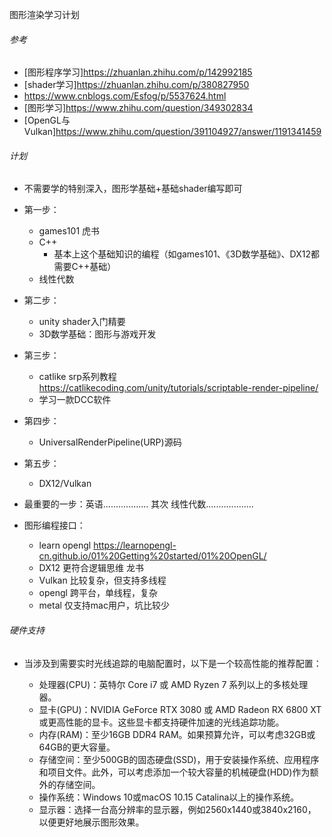 图形渲染学习计划


###### 参考
- [图形程序学习]https://zhuanlan.zhihu.com/p/142992185
- [shader学习]https://zhuanlan.zhihu.com/p/380827950
- https://www.cnblogs.com/Esfog/p/5537624.html
- [图形学习]https://www.zhihu.com/question/349302834
- [OpenGL与Vulkan]https://www.zhihu.com/question/391104927/answer/1191341459

###### 计划
- 不需要学的特别深入，图形学基础+基础shader编写即可
- 第一步：
  - games101 虎书
  - C++
    - 基本上这个基础知识的编程（如games101、《3D数学基础》、DX12都需要C++基础）
  - 线性代数

- 第二步：
  - unity shader入门精要
  - 3D数学基础：图形与游戏开发

- 第三步：
  - catlike srp系列教程 https://catlikecoding.com/unity/tutorials/scriptable-render-pipeline/
  - 学习一款DCC软件
- 第四步：
  - UniversalRenderPipeline(URP)源码

- 第五步：
  - DX12/Vulkan

- 最重要的一步：英语..................   其次 线性代数...................

- 图形编程接口：
  - learn opengl  https://learnopengl-cn.github.io/01%20Getting%20started/01%20OpenGL/
  -  DX12 更符合逻辑思维  龙书  
  - Vulkan  比较复杂，但支持多线程
  - opengl  跨平台，单线程，复杂
  - metal   仅支持mac用户，坑比较少

###### 硬件支持
- 当涉及到需要实时光线追踪的电脑配置时，以下是一个较高性能的推荐配置：

  - 处理器(CPU)：英特尔 Core i7 或 AMD Ryzen 7 系列以上的多核处理器。
  - 显卡(GPU)：NVIDIA GeForce RTX 3080 或 AMD Radeon RX 6800 XT 或更高性能的显卡。这些显卡都支持硬件加速的光线追踪功能。
  - 内存(RAM)：至少16GB DDR4 RAM。如果预算允许，可以考虑32GB或64GB的更大容量。
  - 存储空间：至少500GB的固态硬盘(SSD)，用于安装操作系统、应用程序和项目文件。此外，可以考虑添加一个较大容量的机械硬盘(HDD)作为额外的存储空间。
  - 操作系统：Windows 10或macOS 10.15 Catalina以上的操作系统。
  - 显示器：选择一台高分辨率的显示器，例如2560x1440或3840x2160，以便更好地展示图形效果。